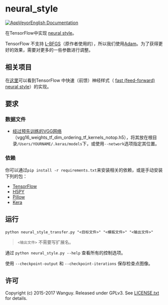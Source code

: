 # neural_style

[![AppVeyor](https://img.shields.io/badge/Language-EN-brightgreen.svg)](https://github.com/Wanguy/neural_style)[English Documentation](https://github.com/Wanguy/neural_style)

在TensorFlow中实现 [neural style](http://arxiv.org/pdf/1508.06576v2.pdf)。

TensorFlow 不支持 [L-BFGS](https://en.wikipedia.org/wiki/Limited-memory_BFGS)（原作者使用的），所以我们使用[Adam](http://arxiv.org/abs/1412.6980)。为了获得更好的效果，需要对更多的一些参数进行调整。

## 相关项目

在[这里](https://github.com/lengstrom/fast-style-transfer)可以看到TensorFlow 中快速（前馈）神经样式（ [fast (feed-forward) neural style](https://arxiv.org/pdf/1603.08155v1.pdf)）的实现。

## 要求

### 数据文件

- [经过预先训练的VGG网络](https://github.com/fchollet/deep-learning-models/releases/download/v0.1/vgg16_weights_tf_dim_ordering_tf_kernels_notop.h5)（vgg16_weights_tf_dim_ordering_tf_kernels_notop.h5），将其放在根目录`/Users/YOURNAME/.keras/models`下，或使用`--network`选项指定其位置。

### 依赖

你可以通过`pip install -r requirements.txt`来安装相关的依赖，或是手动安装下列的包：

- [TensorFlow](https://www.tensorflow.org/versions/master/get_started/os_setup.html#download-and-setup)
- [H5PY](http://www.h5py.org/)
- [Pillow](http://pillow.readthedocs.io/en/3.3.x/installation.html#installation)
- [Kera](https://keras-cn.readthedocs.io/en/latest/)

## 运行

`python neural_style_transfer.py "<目标文件>" "<模板文件>" "<输出文件>"`

> `<输出文件>` 不需要写扩展名。

通过 `python neural_style.py --help` 查看所有的控制选项。

使用 `--checkpoint-output` 和 `--checkpoint-iterations` 保存检查点图像。

## 许可

Copyright (c) 2015-2017 Wanguy. Released under GPLv3. See [LICENSE.txt](https://github.com/Wanguy/neural_style/blob/master/LICENSE) for details.